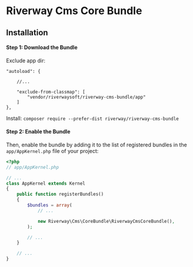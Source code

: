 Riverway Cms Core Bundle
========================

Installation
------------
#### Step 1: Download the Bundle
Exclude app dir:
```
"autoload": {

    //...

    "exclude-from-classmap": [
        "vendor/riverwaysoft/riverway-cms-bundle/app"
    ]
},
 ```

Install:
```composer require --prefer-dist riverway/riverway-cms-bundle```

#### Step 2: Enable the Bundle

Then, enable the bundle by adding it to the list of registered bundles
in the `app/AppKernel.php` file of your project:

```php
<?php
// app/AppKernel.php

// ...
class AppKernel extends Kernel
{
    public function registerBundles()
    {
        $bundles = array(
            // ...

            new Riverway\Cms\CoreBundle\RiverwayCmsCoreBundle(),
        );

        // ...
    }

    // ...
}
```
